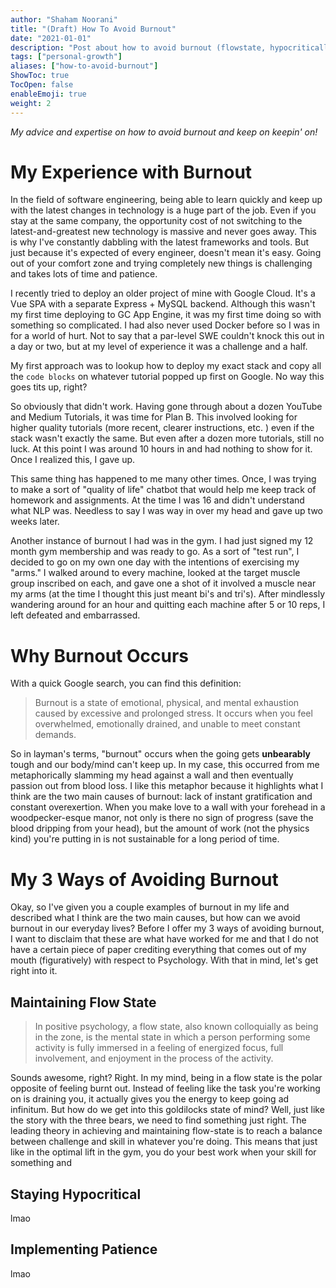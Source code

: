 ```yaml
---
author: "Shaham Noorani"
title: "(Draft) How To Avoid Burnout"
date: "2021-01-01"
description: "Post about how to avoid burnout (flowstate, hypocritically, patience)"
tags: ["personal-growth"]
aliases: ["how-to-avoid-burnout"]
ShowToc: true
TocOpen: false
enableEmoji: true
weight: 2
---
```


<!--blurb-->
*My advice and expertise on how to avoid burnout and keep on keepin' on!*

<!--more-->
# My Experience with Burnout

In the field of software engineering, being able to learn quickly and keep up with the latest changes in technology is a huge part of the job. Even if you stay at the same company, the opportunity cost of not switching to the latest-and-greatest new technology is massive and never goes away. This is why I've constantly dabbling with the latest frameworks and tools. But just because it's expected of every engineer, doesn't mean it's easy. Going out of your comfort zone and trying completely new things is challenging and takes lots of time and patience. 

I recently tried to deploy an older project of mine with Google Cloud. It's a Vue SPA with a separate Express + MySQL backend. Although this wasn't my first time deploying to GC App Engine, it was my first time doing so with something so complicated. I had also never used Docker before so I was in for a world of hurt. Not to say that a par-level SWE couldn't knock this out in a day or two, but at my level of experience it was a challenge and a half. 

My first approach was to lookup how to deploy my exact stack and copy all the `code blocks` on whatever tutorial popped up first on Google. No way this goes tits up, right? 

So obviously that didn't work. Having gone through about a dozen YouTube and Medium Tutorials, it was time for Plan B. This involved looking for higher quality tutorials (more recent, clearer instructions, etc. ) even if the stack wasn't exactly the same. But even after a dozen more tutorials, still no luck. At this point I was around 10 hours in and had nothing to show for it. Once I realized this, I gave up.

This same thing has happened to me many other times. Once, I was trying to make a sort of "quality of life" chatbot that would help me keep track of homework and assignments. At the time I was 16 and didn't understand what NLP was. Needless to say I was way in over my head and gave up two weeks later. 

Another instance of burnout I had was in the gym. I had just signed my 12 month gym membership and was ready to go. As a sort of "test run", I decided to go on my own one day with the intentions of exercising my "arms." I walked around to every machine, looked at the target muscle group inscribed on each, and gave one a shot of it involved a muscle near my arms (at the time I thought this just meant bi's and tri's). After mindlessly wandering around for an hour and quitting each machine after 5 or 10 reps, I left defeated and embarrassed.  

# Why Burnout Occurs

With a quick Google search, you can find this definition:

> Burnout is a state of emotional, physical, and mental exhaustion caused by excessive and prolonged stress. It occurs when you feel overwhelmed, emotionally drained, and unable to meet constant demands.

So in layman's terms, "burnout" occurs when the going gets **unbearably** tough and our body/mind can't keep up. In my case, this occurred from me metaphorically slamming my head against a wall and then eventually passion out from blood loss. I like this metaphor because it highlights what I think are the two main causes of burnout: lack of instant gratification and constant overexertion. When you make love to a wall with your forehead in a woodpecker-esque manor, not only is there no sign of progress (save the blood dripping from your head), but the amount of work (not the physics kind) you're putting in is not sustainable for a long period of time. 

# My 3 Ways of Avoiding Burnout

Okay, so I've given you a couple examples of burnout in my life and described what I think are the two main causes, but how can we avoid burnout in our everyday lives? Before I offer my 3 ways of avoiding burnout, I want to disclaim that these are what have worked for me and that I do not have a certain piece of paper crediting everything that comes out of my mouth (figuratively) with respect to Psychology. With that in mind, let's get right into it. 

## Maintaining Flow State

> In positive psychology, a flow state, also known colloquially as being in the zone, is the mental state in which a person performing some activity is fully immersed in a feeling of energized focus, full involvement, and enjoyment in the process of the activity.

Sounds awesome, right? Right. In my mind, being in a flow state is the polar opposite of feeling burnt out. Instead of feeling like the task you're working on is draining you, it actually gives you the energy to keep going ad infinitum. But how do we get into this goldilocks state of mind? Well, just like the story with the three bears, we need to find something just right. The leading theory in achieving and maintaining flow-state is to reach a balance between challenge and skill in whatever you're doing. This means that just like in the optimal lift in the gym, you do your best work when your skill for something and 

## Staying Hypocritical

lmao

## Implementing Patience

lmao
